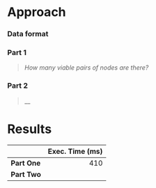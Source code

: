 # Approach
### Data format



### Part 1
> _How many viable pairs of nodes are there?_


### Part 2
> __


# Results

|              | Exec. Time (ms) |
|--------------|----------------:|
| **Part One** |             410 |
| **Part Two** |                 |
